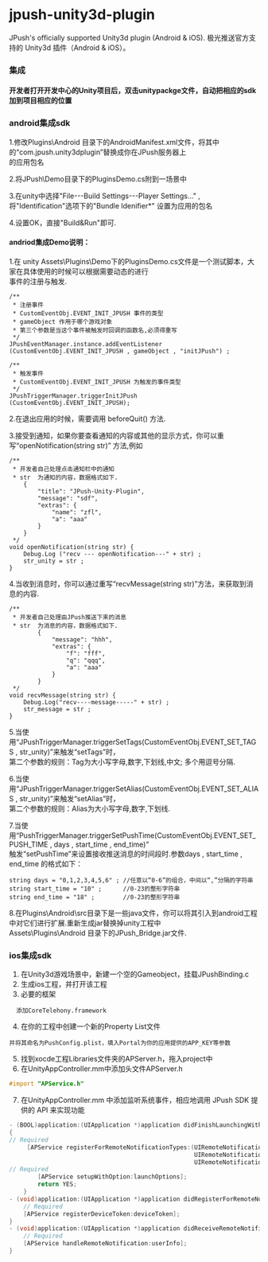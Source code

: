 jpush-unity3d-plugin
====================

JPush's officially supported Unity3d plugin (Android &amp; iOS). 极光推送官方支持的 Unity3d 插件（Android &amp; iOS）。
### 集成
#### 开发者打开开发中心的Unity项目后，双击unitypackge文件，自动把相应的sdk加到项目相应的位置

### android集成sdk
1.修改Plugins\Android 目录下的AndroidManifest.xml文件，将其中的“com.jpush.unity3dplugin”替换成你在JPush服务器上
<br>的应用包名<br>

2.将JPush\Demo目录下的PluginsDemo.cs附到一场景中<br>

3.在unity中选择"File---Build Settings---Player Settings..." ,将"Identification"选项下的"Bundle Idenifier*" 设置为应用的包名<br>

4.设置OK，直接"Build&Run"即可.

#### andriod集成Demo说明：
1.在 unity Assets\Plugins\Demo下的PluginsDemo.cs文件是一个测试脚本，大家在具体使用的时候可以根据需要动态的进行
<br>事件的注册与触发.
```
/**
 * 注册事件 
 * CustomEventObj.EVENT_INIT_JPUSH 事件的类型
 * gameObject 作用于哪个游戏对象
 * 第三个参数是当这个事件被触发时回调的函数名,必须得重写
 */
JPushEventManager.instance.addEventListener (CustomEventObj.EVENT_INIT_JPUSH , gameObject , "initJPush") ;

/**
 * 触发事件
 * CustomEventObj.EVENT_INIT_JPUSH 为触发的事件类型
 */
JPushTriggerManager.triggerInitJPush (CustomEventObj.EVENT_INIT_JPUSH);
```
2.在退出应用的时候，需要调用 beforeQuit() 方法.<br>

3.接受到通知，如果你要查看通知的内容或其他的显示方式，你可以重写“openNotification(string str)” 方法,例如
```
/**
 * 开发者自己处理点击通知栏中的通知
 * str  为通知的内容，数据格式如下.
    {
  	    "title": "JPush-Unity-Plugin",
  	    "message": "sdf",
  	    "extras": {
  	        "name": "zfl",
  	        "a": "aaa"
  	    }
  	}
 */
void openNotification(string str) {
	Debug.Log ("recv --- openNotification---" + str) ;
	str_unity = str ;
}
```
4.当收到消息时，你可以通过重写“recvMessage(string str)”方法，来获取到消息的内容.
```
/**
 * 开发者自己处理由JPush推送下来的消息
 * str  为消息的内容，数据格式如下.
		{
		    "message": "hhh",
		    "extras": {
		        "f": "fff",
		        "q": "qqq",
		        "a": "aaa"
		    }
		}
 */
void recvMessage(string str) {
	Debug.Log("recv----message-----" + str) ; 
	str_message = str ;
} 
```
5.当使用“JPushTriggerManager.triggerSetTags(CustomEventObj.EVENT_SET_TAGS , str_unity)”来触发“setTags”时，
<br>第二个参数的规则：Tag为大小写字母,数字,下划线,中文; 多个用逗号分隔.<br>

6.当使用“JPushTriggerManager.triggerSetAlias(CustomEventObj.EVENT_SET_ALIAS , str_unity)”来触发“setAlias”时，
<br>第二个参数的规则：Alias为大小写字母,数字,下划线.<br>

7.当使用“PushTriggerManager.triggerSetPushTime(CustomEventObj.EVENT_SET_PUSH_TIME , days , start_time , end_time)”<br>
触发“setPushTime”来设置接收推送消息的时间段时.参数days , start_time , end_time 的格式如下：
``` 
string days = "0,1,2,3,4,5,6" ; //任意以“0-6”的组合，中间以“,”分隔的字符串
string start_time = "10" ;      //0-23的整形字符串
string end_time = "18" ;        //0-23的整形字符串
```
8.在Plugins\Android\src目录下是一些java文件，你可以将其引入到android工程中对它们进行扩展.重新生成jar替换掉unity工程中<br>Assets\Plugins\Android 目录下的JPush_Bridge.jar文件.

### ios集成sdk
1. 在Unity3d游戏场景中，新建一个空的Gameobject，挂载JPushBinding.c
2. 生成ios工程，并打开该工程
3. 必要的框架

  ```
    添加CoreTelehony.framework
  ```
  
4. 在你的工程中创建一个新的Property List文件

  ```
  并将其命名为PushConfig.plist，填入Portal为你的应用提供的APP_KEY等参数
  ```
  
5. 找到xocde工程Libraries文件夹的APServer.h，拖入project中
6. 在UnityAppController.mm中添加头文件APServer.h

  ```objective-c
  #import "APService.h"
  ```

7. 在UnityAppController.mm 中添加监听系统事件，相应地调用 JPush SDK 提供的 API 来实现功能

  ```objective-c
  - (BOOL)application:(UIApplication *)application didFinishLaunchingWithOptions:(NSDictionary *)launchOptions
  {
  // Required
       [APService registerForRemoteNotificationTypes:(UIRemoteNotificationTypeBadge |
                                                      UIRemoteNotificationTypeSound |
                                                      UIRemoteNotificationTypeAlert)];
  // Required
          [APService setupWithOption:launchOptions];
          return YES;
      }
  - (void)application:(UIApplication *)application didRegisterForRemoteNotificationsWithDeviceToken:(NSData *)deviceToken {
      // Required
      [APService registerDeviceToken:deviceToken];
  }
  - (void)application:(UIApplication *)application didReceiveRemoteNotification:(NSDictionary *)userInfo {
      // Required
      [APService handleRemoteNotification:userInfo];
  }
  ```
